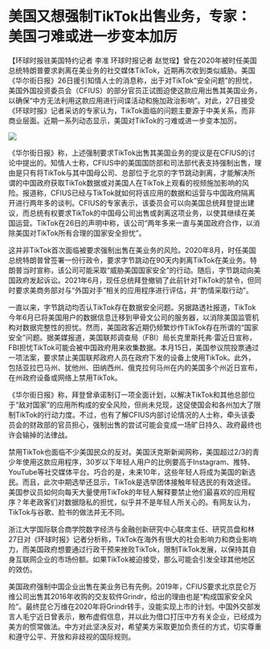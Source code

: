 # 美国又想强制TikTok出售业务，专家：美国刁难或进一步变本加厉

【环球时报驻美国特约记者 李准 环球时报记者
赵觉珵】曾在2020年被时任美国总统特朗普要求剥离在美业务的社交媒体TikTok，近期再次收到类似威胁。美国《华尔街日报》26日援引知情人士的消息称，出于对TikTok“安全问题”的担忧，美国外国投资委员会（CFIUS）的部分官员正试图迫使这款应用出售其美国业务，以确保“中方无法利用这款应用进行间谍活动和施加政治影响”。对此，27日接受《环球时报》记者采访的专家认为，TikTok面临的问题主要源于中美关系，而非商业层面。近期一系列动态显示，美国对TikTok的刁难或进一步变本加厉。

![](https://inews.gtimg.com/newsapp_bt/0/15540595546/1000)

《华尔街日报》称，上述强制要求TikTok出售其美国业务的提议是在CFIUS的讨论中提出的。知情人士称，CFIUS中的美国国防部和司法部代表支持强制出售，理由是只有将TikTok与其中国母公司、总部位于北京的字节跳动剥离，才能解决所谓的中国政府获取TikTok数据或对美国人在TikTok上观看的视频施加影响的风险。报道称，CFIUS已经与TikTok就如何将该应用的数据和运营与中国政府隔离开进行两年多的谈判。CFIUS的专家表示，该委员会可以向美国总统拜登提出建议，而总统有权要求TikTok的中国母公司出售或剥离这项业务，以使其继续在美国运营。TikTok在26日的声明中称，该公司“两年多来一直与美国政府合作，以消除美国对TikTok所有合理的国家安全担忧”。

这并非TikTok首次面临被要求强制出售在美业务的风险。2020年8月，时任美国总统特朗普曾签署一份行政令，要求字节跳动在90天内剥离TikTok在美业务。特朗普当时宣称，该公司可能采取“威胁美国国家安全”的行动。随后，字节跳动向美国政府发起诉讼。2021年6月，现任总统拜登撤销了此前针对TikTok的禁令，但同时要求美商务部对与“外国对手”相关的应用程序进行评估，并“酌情采取行动”。

一直以来，字节跳动均否认TikTok存在数据安全问题。另据路透社报道，TikTok今年6月已将美国用户的数据信息迁移到甲骨文公司的服务器，以消除美国监管机构对数据完整性的担忧。然而，美国政客近期仍频繁炒作TikTok存在所谓的“国家安全”问题。据美媒报道，美国联邦调查局（FBI）局长克里斯托弗·雷近日宣称，FBI担忧TikTok可能会被中国政府用来收集数据。本月15日，美国参议院投票通过一项法案，要求禁止美国联邦政府人员在政府下发的设备上使用TikTok。此外，包括亚拉巴马州、犹他州、田纳西州、俄克拉何马州在内的美国多个州近日宣布，在州政府设备或网络上禁用TikTok。

《华尔街日报》称，拜登曾承诺制订一项全面计划，以解决TikTok和其他总部位于“敌对国家”的应用所构成的安全风险，但尚未兑现，这促使国会和各州加大了限制TikTok的行动力度。不过，也有了解CFIUS内部讨论情况的人士称，牵头该委员会的财政部的官员担心，强制出售的尝试可能会变成一场旷日持久、政府最终也许会输掉的法律战。

禁用TikTok也面临不少美国民众的反对。美国沃克斯新闻网称，美国超过2/3的青少年使用这款应用程序，30岁以下年轻人用户的比例要高于Instagram、推特、YouTube等社交媒体平台。巧合的是，未来10年，这些年轻人将成为美国的新选民。而且，此次中期选举还显示，TikTok是选举团体接触年轻选民的有效途径。美国参议员如何向每天大量使用TikTok的年轻人解释要禁止他们最喜欢的应用程序？年老政客们对数据隐私的担忧，似乎并不是年轻人所关心的。有网友认为，TikTok与谷歌、脸书的做法并无不同。

浙江大学国际联合商学院数字经济与金融创新研究中心联席主任、研究员盘和林27日对《环球时报》记者分析称，TikTok在海外有很大的社会影响力和商业影响力，而美国政府想要通过行政干预来挫败TikTok，限制TikTok发展，以保持其自身互联网企业的市场份额。如果TikTok被迫接受，那么可能会引发全球其他地区的效仿。

美国政府强制中国企业出售在美业务已有先例。2019年，CFIUS要求北京昆仑万维公司出售其2016年收购的交友软件Grindr，给出的理由也是“构成国家安全风险”。最终昆仑万维在2020年将Grindr转手，没能实现上市的计划。中国外交部发言人毛宁近日曾表示，散布虚假信息，并以此为借口打压中方有关企业，已经成为美方的惯常做法。中方对此坚决反对，希望美方采取更加负责任的方式，切实尊重和遵守公平、开放和非歧视的国际规则。

